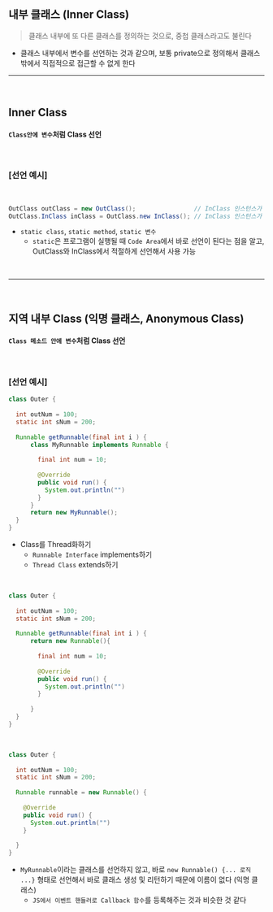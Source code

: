 ## 내부 클래스 (Inner Class)
> 클래스 내부에 또 다른 클래스를 정의하는 것으로, 중첩 클래스라고도 불린다
* 클래스 내부에서 변수를 선언하는 것과 같으며, 보통 private으로 정의해서 클래스 밖에서 직접적으로 접근할 수 없게 한다

<hr>
<br>

## Inner Class

#### ```Class안에 변수```처럼 Class 선언

<br>

### [선언 예시]

<br>

```java
OutClass outClass = new OutClass();                // InClass 인스턴스가 private이어서, new OutClass() 메소드 내에서 할당이 될 때
OutClass.InClass inClass = OutClass.new InClass(); // InClass 인스턴스가 public이어서, OutClass.new InClass() 메소드로 직접 할당할 때
```
* ```static class```, ```static method```, ```static 변수``` 
  * ```static```은 프로그램이 실행될 때 ```Code Area```에서 바로 선언이 된다는 점을 알고, OutClass와 InClass에서 적절하게 선언해서 사용 가능


<br>
<hr>
<br>

## 지역 내부 Class (익명 클래스, Anonymous Class)

#### ```Class 메소드 안에 변수```처럼 Class 선언

<br>

### [선언 예시]

```java
class Outer {
  
  int outNum = 100;
  static int sNum = 200;
  
  Runnable getRunnable(final int i ) {
      class MyRunnable implements Runnable {
        
        final int num = 10;
        
        @Override
        public void run() {
          System.out.println("")
        }
      }
      return new MyRunnable();
  }
}
```
* Class를 Thread화하기 
  * ```Runnable Interface``` implements하기
  * ```Thread Class``` extends하기


<br>

```java
class Outer {
  
  int outNum = 100;
  static int sNum = 200;
  
  Runnable getRunnable(final int i ) {
      return new Runnable(){
        
        final int num = 10;
        
        @Override
        public void run() {
          System.out.println("")
        }
        
      }
  }
}
```

<br>

```java
class Outer {
  
  int outNum = 100;
  static int sNum = 200;
  
  Runnable runnable = new Runnable() {
  
    @Override
    public void run() {
      System.out.println("")
    }
    
  }
}
```
* ```MyRunnable```이라는 클래스를 선언하지 않고, 바로 ```new Runnable() {... 로직 ...}``` 형태로 선언해서 바로 클래스 생성 및 리턴하기 때문에 이름이 없다 (익명 클래스) 
  * ```JS에서 이벤트 핸들러로 Callback 함수```를 등록해주는 것과 비슷한 것 같다
